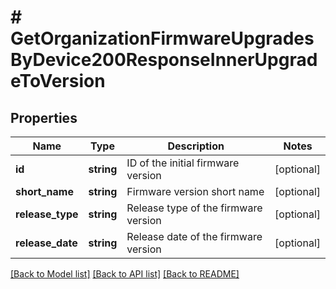 # # GetOrganizationFirmwareUpgradesByDevice200ResponseInnerUpgradeToVersion

## Properties

Name | Type | Description | Notes
------------ | ------------- | ------------- | -------------
**id** | **string** | ID of the initial firmware version | [optional]
**short_name** | **string** | Firmware version short name | [optional]
**release_type** | **string** | Release type of the firmware version | [optional]
**release_date** | **string** | Release date of the firmware version | [optional]

[[Back to Model list]](../../README.md#models) [[Back to API list]](../../README.md#endpoints) [[Back to README]](../../README.md)

